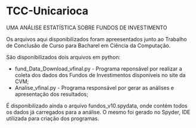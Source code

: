 # TCC-Unicarioca

UMA ANÁLISE ESTATÍSTICA SOBRE FUNDOS DE INVESTIMENTO

Os arquivos aqui disponibilizados foram apreesentados junto ao Trabalho de Conclusão de Curso para Bacharel em Ciência da Computação.

São disponibilizados dois arquivos em python:
- fund_Data_Download_vfinal.py - Programa reponsável por realizar a coleta dos dados dos Fundos de Investimentos disponíveis no site da CVM;
- Analise_vfinal.py - Programa responsável por gerar as análises e apresentação dos resultados;

É disponibilizado ainda o arquivo fundos_v10.spydata, onde contém todos os dados já carregados para a análise. O mesmo foi gerado no Spyder, IDE utilizada para criação dos programas.



